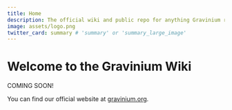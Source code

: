 ```yaml
---
title: Home
description: The official wiki and public repo for anything Gravinium related. Find images, transcriptions, lore, and other information here.
image: assets/logo.png
twitter_card: summary # 'summary' or 'summary_large_image'
---
```


# Welcome to the Gravinium Wiki

COMING SOON!

You can find our official website at [gravinium.org](https://gravinium.org).
